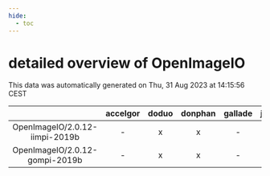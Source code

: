 ```yaml
---
hide:
  - toc
---
```


detailed overview of OpenImageIO
================================


This data was automatically generated on Thu, 31 Aug 2023 at 14:15:56 CEST  

| |accelgor|doduo|donphan|gallade|joltik|skitty|swalot|victini|
| :---: | :---: | :---: | :---: | :---: | :---: | :---: | :---: | :---: |
|OpenImageIO/2.0.12-iimpi-2019b|-|x|x|-|x|x|-|x|
|OpenImageIO/2.0.12-gompi-2019b|-|x|x|-|x|x|-|x|
